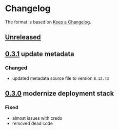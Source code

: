 # Changelog

The format is based on [Keep a Changelog](https://keepachangelog.com/en/1.0.0/).

## [Unreleased]


## [0.3.1] update metadata

### Changed

- updated metadata source file to version `8.12.43`

## [0.3.0] modernize deployment stack

### Fixed

- almost issues with credo
- removed dead code

[Unreleased]: https://github.com/surgeventures/ex_phone_number/compare/v0.3.1...HEAD

[0.3.1]: https://github.com/surgeventures/ex_phone_number/compare/v0.3.0...v0.3.1
[0.3.0]: https://github.com/surgeventures/ex_phone_number/compare/v0.2.5...v0.3.0
